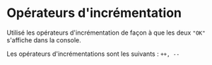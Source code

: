 # Opérateurs d'incrémentation

Utilisé les opérateurs d'incrémentation de façon à que les deux `"OK"` s'affiche dans la console.

Les opérateurs d'incrémentations sont les suivants : `++, --`